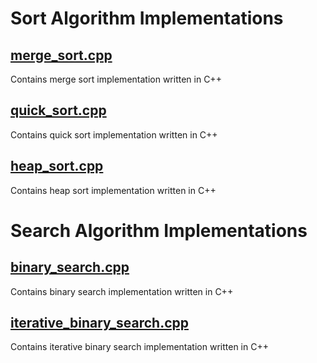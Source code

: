 # Sort Algorithm Implementations
## [merge_sort.cpp](https://github.com/e-hengirmen/mini-tasks/blob/master/sort/merge_sort.cpp)
Contains merge sort implementation written in C++
## [quick_sort.cpp](https://github.com/e-hengirmen/mini-tasks/blob/master/sort/quick_sort.cpp)
Contains quick sort implementation written in C++
## [heap_sort.cpp](https://github.com/e-hengirmen/mini-tasks/blob/master/sort/heap_sort.cpp)
Contains heap sort implementation written in C++
# Search Algorithm Implementations
## [binary_search.cpp](https://github.com/e-hengirmen/mini-tasks/blob/master/search/binary_search.cpp)
Contains binary search implementation written in C++
## [iterative_binary_search.cpp](https://github.com/e-hengirmen/mini-tasks/blob/master/search/iterative_binary_search.cpp)
Contains iterative binary search implementation written in C++
